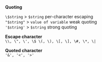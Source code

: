 **Quoting**

`\$string` > `$string` per-character escaping  
`"$string"` > `value of variable` weak quoting  
`'$string'` > `$string` strong quoting  

**Escape character**  
`\\, \", \', \$ \(, \), \[, \], \#, \*, \|`  

**Quoted character**  
`'&', '<', '>'`  
